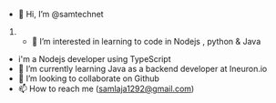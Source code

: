 - 👋 Hi, I’m @samtechnet
1. - 👀 I’m interested in learning to code in Nodejs , python & Java
- i'm a Nodejs developer using TypeScript
- 🌱 I’m currently learning Java as a backend developer at Ineuron.io
- 💞️ I’m looking to collaborate on Github
- 📫 How to reach me (samlaja1292@gmail.com)

<!---
samtechnet/samtechnet is a ✨ special ✨ repository because its `README.md` (this file) appears on your GitHub profile.
You can click the Preview link to take a look at your changes.
--->
